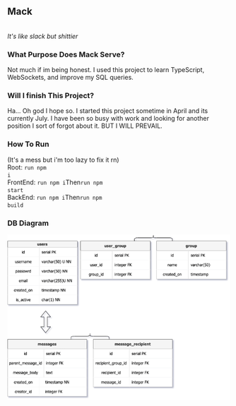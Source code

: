 ## Mack
<br />
<em>It's like slack but shittier</em>
<br />

### What Purpose Does Mack Serve?
Not much if im being honest. I used this project to learn TypeScript, WebSockets, and improve my SQL queries.

### Will I finish This Project?
Ha... Oh god I hope so. I started this project sometime in April and its currently July. I have been so busy with work and looking for another position I sort of forgot about it. BUT I WILL PREVAIL.

### How To Run
(It's a mess but i'm too lazy to fix it rn)<br />
Root: <code>run npm i</code><br />
FrontEnd: <code>run npm i</code>Then<code>run npm start</code><br />
BackEnd: <code>run npm i</code>Then<code>run npm build</code><br />


### DB Diagram
<img src="./resources/db_tables.png">